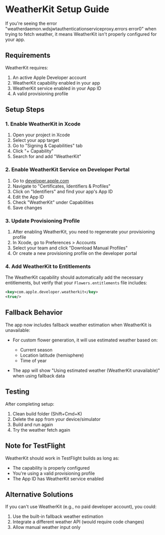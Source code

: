 # WeatherKit Setup Guide

If you're seeing the error "weatherdaemon.wdsjwtauthenticationserviceproxy.errors error0" when trying to fetch weather, it means WeatherKit isn't properly configured for your app.

## Requirements

WeatherKit requires:
1. An active Apple Developer account
2. WeatherKit capability enabled in your app
3. WeatherKit service enabled in your App ID
4. A valid provisioning profile

## Setup Steps

### 1. Enable WeatherKit in Xcode

1. Open your project in Xcode
2. Select your app target
3. Go to "Signing & Capabilities" tab
4. Click "+ Capability"
5. Search for and add "WeatherKit"

### 2. Enable WeatherKit Service on Developer Portal

1. Go to [developer.apple.com](https://developer.apple.com)
2. Navigate to "Certificates, Identifiers & Profiles"
3. Click on "Identifiers" and find your app's App ID
4. Edit the App ID
5. Check "WeatherKit" under Capabilities
6. Save changes

### 3. Update Provisioning Profile

1. After enabling WeatherKit, you need to regenerate your provisioning profile
2. In Xcode, go to Preferences > Accounts
3. Select your team and click "Download Manual Profiles"
4. Or create a new provisioning profile on the developer portal

### 4. Add WeatherKit to Entitlements

The WeatherKit capability should automatically add the necessary entitlements, but verify that your `Flowers.entitlements` file includes:

```xml
<key>com.apple.developer.weatherkit</key>
<true/>
```

## Fallback Behavior

The app now includes fallback weather estimation when WeatherKit is unavailable:

- For custom flower generation, it will use estimated weather based on:
  - Current season
  - Location latitude (hemisphere)
  - Time of year
  
- The app will show "Using estimated weather (WeatherKit unavailable)" when using fallback data

## Testing

After completing setup:
1. Clean build folder (Shift+Cmd+K)
2. Delete the app from your device/simulator
3. Build and run again
4. Try the weather fetch again

## Note for TestFlight

WeatherKit should work in TestFlight builds as long as:
- The capability is properly configured
- You're using a valid provisioning profile
- The App ID has WeatherKit service enabled

## Alternative Solutions

If you can't use WeatherKit (e.g., no paid developer account), you could:
1. Use the built-in fallback weather estimation
2. Integrate a different weather API (would require code changes)
3. Allow manual weather input only 